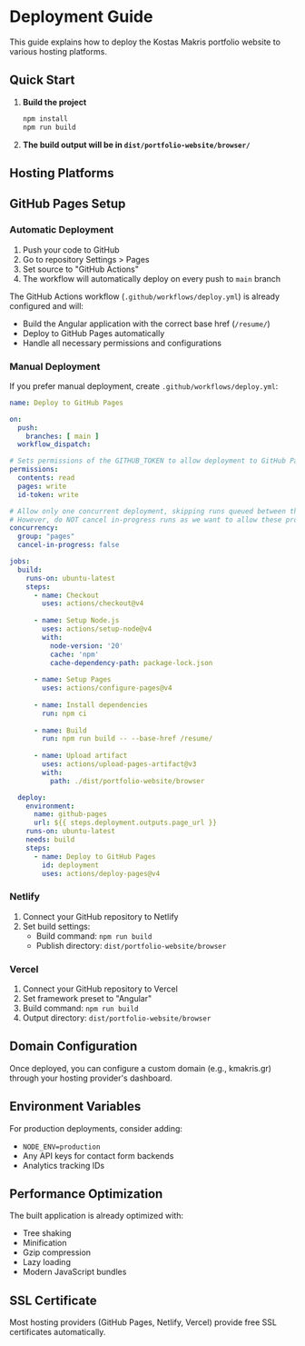 # Deployment Guide

This guide explains how to deploy the Kostas Makris portfolio website to various hosting platforms.

## Quick Start

1. **Build the project**
   ```bash
   npm install
   npm run build
   ```

2. **The build output will be in `dist/portfolio-website/browser/`**

## Hosting Platforms

## GitHub Pages Setup

### Automatic Deployment

1. Push your code to GitHub
2. Go to repository Settings > Pages  
3. Set source to "GitHub Actions"
4. The workflow will automatically deploy on every push to `main` branch

The GitHub Actions workflow (`.github/workflows/deploy.yml`) is already configured and will:
- Build the Angular application with the correct base href (`/resume/`)
- Deploy to GitHub Pages automatically
- Handle all necessary permissions and configurations

### Manual Deployment

If you prefer manual deployment, create `.github/workflows/deploy.yml`:

```yaml
name: Deploy to GitHub Pages

on:
  push:
    branches: [ main ]
  workflow_dispatch:

# Sets permissions of the GITHUB_TOKEN to allow deployment to GitHub Pages
permissions:
  contents: read
  pages: write
  id-token: write

# Allow only one concurrent deployment, skipping runs queued between the run in-progress and latest queued.
# However, do NOT cancel in-progress runs as we want to allow these production deployments to complete.
concurrency:
  group: "pages"
  cancel-in-progress: false

jobs:
  build:
    runs-on: ubuntu-latest
    steps:
      - name: Checkout
        uses: actions/checkout@v4
        
      - name: Setup Node.js
        uses: actions/setup-node@v4
        with:
          node-version: '20'
          cache: 'npm'
          cache-dependency-path: package-lock.json
          
      - name: Setup Pages
        uses: actions/configure-pages@v4
        
      - name: Install dependencies
        run: npm ci
          
      - name: Build
        run: npm run build -- --base-href /resume/
          
      - name: Upload artifact
        uses: actions/upload-pages-artifact@v3
        with:
          path: ./dist/portfolio-website/browser

  deploy:
    environment:
      name: github-pages
      url: ${{ steps.deployment.outputs.page_url }}
    runs-on: ubuntu-latest
    needs: build
    steps:
      - name: Deploy to GitHub Pages
        id: deployment
        uses: actions/deploy-pages@v4
```

### Netlify

1. Connect your GitHub repository to Netlify
2. Set build settings:
   - Build command: `npm run build`
   - Publish directory: `dist/portfolio-website/browser`

### Vercel

1. Connect your GitHub repository to Vercel
2. Set framework preset to "Angular"
3. Build command: `npm run build`
4. Output directory: `dist/portfolio-website/browser`

## Domain Configuration

Once deployed, you can configure a custom domain (e.g., kmakris.gr) through your hosting provider's dashboard.

## Environment Variables

For production deployments, consider adding:

- `NODE_ENV=production`
- Any API keys for contact form backends
- Analytics tracking IDs

## Performance Optimization

The built application is already optimized with:
- Tree shaking
- Minification
- Gzip compression
- Lazy loading
- Modern JavaScript bundles

## SSL Certificate

Most hosting providers (GitHub Pages, Netlify, Vercel) provide free SSL certificates automatically.